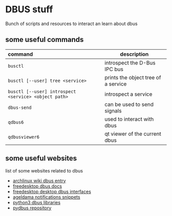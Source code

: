 # DBUS stuff

Bunch of scripts and resources to interact an learn about dbus

## some useful commands

| command | description |
| :------ | ----------- |
| `busctl` | introspect the D-Bus IPC bus |
| `busctl [--user] tree <service>` | prints the object tree of a service |
| `busctl [--user] introspect <service> <object path>` | introspect a service |
| `dbus-send` |  can be used to send signals |
| `qdbus6` | used to interact with dbus |
| `qdbusviewer6` | qt viewer of the current dbus |

## some useful websites
list of some websites related to dbus

+ [archlinux wiki dbus entry](https://wiki.archlinux.org/title/D-Bus)
+ [freedesktop dbus docs](https://freedesktop.org/wiki/Software/dbus)
+ [freedesktop desktop dbus interfaces](https://flatpak.github.io/xdg-desktop-portal/docs/doc-org.freedesktop.impl.portal.ScreenCast.html)
+ [ageldama notifications snippets](https://gist.github.com/ageldama/d01c67208249c1f6980e894125042973)
+ [python3 dbus libraries](https://stackoverflow.com/questions/66916580/how-to-choose-and-use-a-python3-dbus-library-to-replace-a-dbus-send-call)
+ [pydbus repository](https://github.com/LEW21/pydbus)
